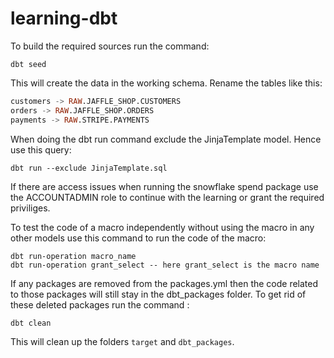 # learning-dbt

To build the required sources run the command:
```
dbt seed
```

This will create the data in the working schema. 
Rename the tables like this: 
```SQL
customers -> RAW.JAFFLE_SHOP.CUSTOMERS
orders -> RAW.JAFFLE_SHOP.ORDERS
payments -> RAW.STRIPE.PAYMENTS
```

When doing the dbt run command exclude the JinjaTemplate model. Hence use this query:
```
dbt run --exclude JinjaTemplate.sql
```

If there are access issues when running the snowflake spend package use the ACCOUNTADMIN role to continue with the learning or grant the required priviliges. 

To test the code of a macro independently without using the macro in any other models use this command to run the code of the macro: 
```
dbt run-operation macro_name
dbt run-operation grant_select -- here grant_select is the macro name 
```

If any packages are removed from the packages.yml then the code related to those packages will still stay in the dbt_packages folder. To get rid of these deleted packages run the command :
```
dbt clean
```

This will clean up the folders ```target``` and ```dbt_packages```.